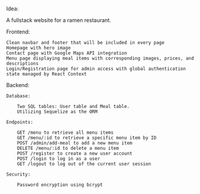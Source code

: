 Idea:

A fullstack website for a ramen restaurant.

Frontend:

    Clean navbar and footer that will be included in every page
    Homepage with hero image
    Contact page with Google Maps API integration
    Menu page displaying meal items with corresponding images, prices, and descriptions
    Login/Registration page for admin access with global authentication state managed by React Context

Backend:

    Database:

        Two SQL tables: User table and Meal table.
        Utilizing Sequelize as the ORM

    Endpoints:

        GET /menu to retrieve all menu items
        GET /menu/:id to retrieve a specific menu item by ID
        POST /admin/add-meal to add a new menu item
        DELETE /menu/:id to delete a menu item
        POST /register to create a new user account
        POST /login to log in as a user
        GET /logout to log out of the current user session

    Security:

        Password encryption using bcrypt
